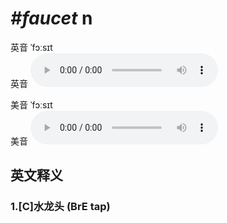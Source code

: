 # ***\#faucet*** n
英音 ˈfɔːsɪt  
英音
<audio src="./media/faucet1_AAC.aac" controls="controls"></audio>

美音 ˈfɔːsɪt  
美音
<audio src="./media/faucet2_AAC.aac" controls="controls"></audio>



  

英文释义
---
### 1.**[C]水龙头 (BrE tap)**  


